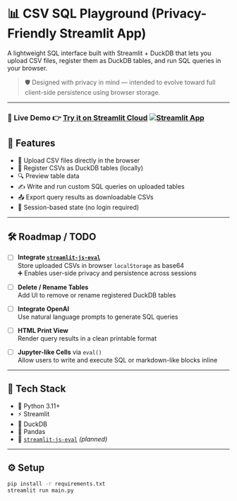 # 📊 CSV SQL Playground (Privacy-Friendly Streamlit App)

A lightweight SQL interface built with Streamlit + DuckDB that lets you upload CSV files, register them as DuckDB tables, and run SQL queries in your browser.

> 🛡️ Designed with privacy in mind — intended to evolve toward full client-side persistence using browser storage.

---
### 🚀 Live Demo **👉 [Try it on Streamlit Cloud](https://csvsqlplayground.streamlit.app/)** [![Streamlit App](https://static.streamlit.io/badges/streamlit_badge_black_white.svg)](https://csvsqlplayground.streamlit.app/)

## 🚀 Features

- 📁 Upload CSV files directly in the browser
- 🧃 Register CSVs as DuckDB tables (locally)
- 🔍 Preview table data
- ✍️ Write and run custom SQL queries on uploaded tables
- 📤 Export query results as downloadable CSVs
- 🧠 Session-based state (no login required)

---

## 🛠️ Roadmap / TODO

- [ ] **Integrate [`streamlit-js-eval`](https://github.com/okld/streamlit-js-eval)**  
  Store uploaded CSVs in browser `localStorage` as base64  
  ➕ Enables user-side privacy and persistence across sessions

- [ ] **Delete / Rename Tables**  
  Add UI to remove or rename registered DuckDB tables

- [ ] **Integrate OpenAI**  
  Use natural language prompts to generate SQL queries

- [ ] **HTML Print View**  
  Render query results in a clean printable format

- [ ] **Jupyter-like Cells** via `eval()`  
  Allow users to write and execute SQL or markdown-like blocks inline

---

## 🧰 Tech Stack

- 🐍 Python 3.11+
- ⚡ Streamlit
- 🦆 DuckDB
- 🐼 Pandas
- 🍪 [`streamlit-js-eval`](https://github.com/okld/streamlit-js-eval) *(planned)*

---

## ⚙️ Setup

```bash
pip install -r requirements.txt
streamlit run main.py
